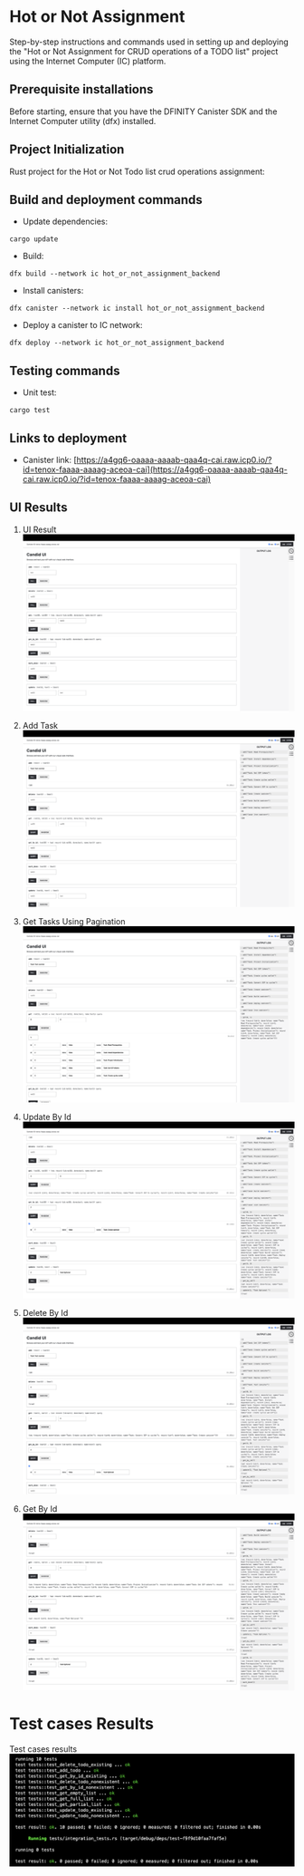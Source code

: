 # Hot or Not Assignment 
Step-by-step instructions and commands used in setting up and deploying the "Hot or Not Assignment for CRUD operations of a TODO list" project using the Internet Computer (IC) platform.

## Prerequisite installations
Before starting, ensure that you have the DFINITY Canister SDK and the Internet Computer utility (dfx) installed.

## Project Initialization
Rust project for the Hot or Not Todo list crud operations assignment:

## Build and deployment commands
- Update dependencies: 
```
cargo update
```
- Build: 
```
dfx build --network ic hot_or_not_assignment_backend
```
- Install canisters: 
```
dfx canister --network ic install hot_or_not_assignment_backend
```
- Deploy a canister to IC network: 
```
dfx deploy --network ic hot_or_not_assignment_backend
```

## Testing commands
- Unit test: 
```
cargo test
```

## Links to deployment
- Canister link: [https://a4gq6-oaaaa-aaaab-qaa4q-cai.raw.icp0.io/?id=tenox-faaaa-aaaag-aceoa-cai](https://a4gq6-oaaaa-aaaab-qaa4q-cai.raw.icp0.io/?id=tenox-faaaa-aaaag-aceoa-cai)

## UI Results
1. UI Result ![UI Result](./src/hot_or_not_assignment_backend/assets/1_Candid_UI.png)

2. Add Task ![Add Task](./src/hot_or_not_assignment_backend/assets/4_Added10_Tasks.png)

3. Get Tasks Using Pagination ![Get Tasks Using Pagination](./src/hot_or_not_assignment_backend/assets/5_Get_Tasks_Pagination.png)

4. Update By Id ![Update By Id](./src/hot_or_not_assignment_backend/assets/8_Update_Task_By_Id.png)

5. Delete By Id ![Delete By Id](./src/hot_or_not_assignment_backend/assets/10_Delete_By_Id.png)

6. Get By Id ![Get By Id](./src/hot_or_not_assignment_backend/assets/11_Get_By_Id.png)


# Test cases Results
Test cases results ![Test cases result](./src/hot_or_not_assignment_backend/assets/12_Test_Results.png)
